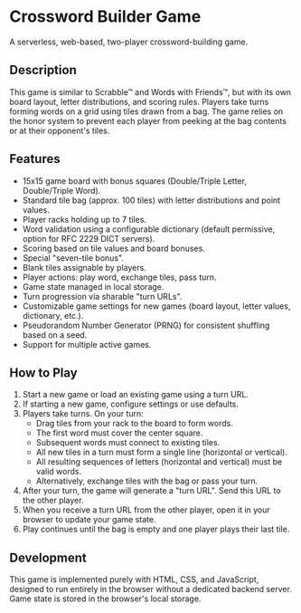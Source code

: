 # Crossword Builder Game

A serverless, web-based, two-player crossword-building game.

## Description

This game is similar to Scrabble™ and Words with Friends™, but with its own board layout, letter distributions, and scoring rules. Players take turns forming words on a grid using tiles drawn from a bag. The game relies on the honor system to prevent each player from peeking at the bag contents or at their opponent's tiles.

## Features

-   15x15 game board with bonus squares (Double/Triple Letter, Double/Triple Word).
-   Standard tile bag (approx. 100 tiles) with letter distributions and point values.
-   Player racks holding up to 7 tiles.
-   Word validation using a configurable dictionary (default permissive, option for RFC 2229 DICT servers).
-   Scoring based on tile values and board bonuses.
-   Special "seven-tile bonus".
-   Blank tiles assignable by players.
-   Player actions: play word, exchange tiles, pass turn.
-   Game state managed in local storage.
-   Turn progression via sharable "turn URLs".
-   Customizable game settings for new games (board layout, letter values, dictionary, etc.).
-   Pseudorandom Number Generator (PRNG) for consistent shuffling based on a seed.
-   Support for multiple active games.

## How to Play

1.  Start a new game or load an existing game using a turn URL.
2.  If starting a new game, configure settings or use defaults.
3.  Players take turns. On your turn:
    *   Drag tiles from your rack to the board to form words.
    *   The first word must cover the center square.
    *   Subsequent words must connect to existing tiles.
    *   All new tiles in a turn must form a single line (horizontal or vertical).
    *   All resulting sequences of letters (horizontal and vertical) must be valid words.
    *   Alternatively, exchange tiles with the bag or pass your turn.
4.  After your turn, the game will generate a "turn URL". Send this URL to the other player.
5.  When you receive a turn URL from the other player, open it in your browser to update your game state.
6.  Play continues until the bag is empty and one player plays their last tile.

## Development

This game is implemented purely with HTML, CSS, and JavaScript, designed to run entirely in the browser without a dedicated backend server. Game state is stored in the browser's local storage.
